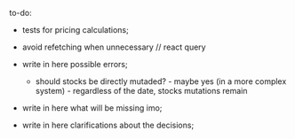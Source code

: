 to-do:

- tests for pricing calculations;
- avoid refetching when unnecessary // react query

- write in here possible errors;
  - should stocks be directly mutaded? - maybe yes (in a more complex system) - regardless of the date, stocks mutations remain
- write in here what will be missing imo;
- write in here clarifications about the decisions;
